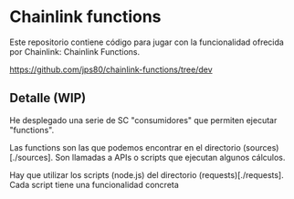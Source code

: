 # Chainlink functions

Este repositorio contiene código para jugar con la funcionalidad ofrecida por Chainlink: Chainlink Functions. 

https://github.com/jps80/chainlink-functions/tree/dev

## Detalle (WIP)

He desplegado una serie de SC "consumidores" que permiten ejecutar "functions".

Las functions son las que podemos encontrar en el directorio (sources)[./sources]. Son llamadas a APIs o scripts que ejecutan algunos cálculos.

Hay que utilizar los scripts (node.js) del directorio (requests)[./requests]. Cada script tiene una funcionalidad concreta

